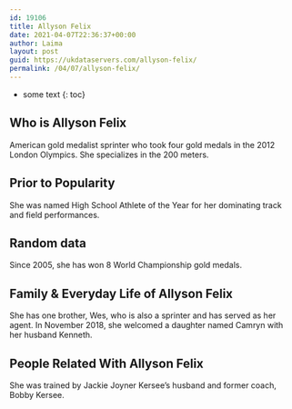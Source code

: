 ```yaml
---
id: 19106
title: Allyson Felix
date: 2021-04-07T22:36:37+00:00
author: Laima
layout: post
guid: https://ukdataservers.com/allyson-felix/
permalink: /04/07/allyson-felix/
---
```


* some text
{: toc}


## Who is Allyson Felix
                  
                  
                  
American gold medalist sprinter who took four gold medals in the 2012 London Olympics. She specializes in the 200 meters.
                  
              
            
              
            
                
                
                
## Prior to Popularity
                  
                  
                  
She was named High School Athlete of the Year for her dominating track and field performances.
                  
              
            
              
            
                
                
                
## Random data
                  
                  
                  
Since 2005, she has won 8 World Championship gold medals.
                  
              
            
              
            
                
                
                
## Family & Everyday Life of Allyson Felix
                  
                  
                  
She has one brother, Wes, who is also a sprinter and has served as her agent. In November 2018, she welcomed a daughter named Camryn with her husband Kenneth.
                  
              
            
              
            
                
                
                
## People Related With Allyson Felix
                  
                  
                  
She was trained by Jackie Joyner Kersee&#8217;s husband and former coach, Bobby Kersee.
                  
              
            
              
            
                
              
            
              
              
            
            
              
            
          
          
          